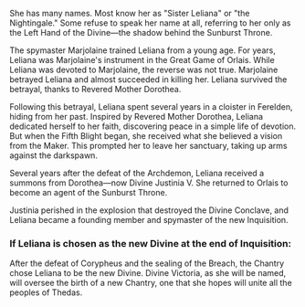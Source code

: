 She has many names. Most know her as "Sister Leliana" or "the Nightingale." Some refuse to speak her name at all, referring to her only as the Left Hand of the Divine—the shadow behind the Sunburst Throne.

The spymaster Marjolaine trained Leliana from a young age. For years, Leliana was Marjolaine's instrument in the Great Game of Orlais. While Leliana was devoted to Marjolaine, the reverse was not true. Marjolaine betrayed Leliana and almost succeeded in killing her. Leliana survived the betrayal, thanks to Revered Mother Dorothea.

Following this betrayal, Leliana spent several years in a cloister in Ferelden, hiding from her past. Inspired by Revered Mother Dorothea, Leliana dedicated herself to her faith, discovering peace in a simple life of devotion. But when the Fifth Blight began, she received what she believed a vision from the Maker. This prompted her to leave her sanctuary, taking up arms against the darkspawn.

Several years after the defeat of the Archdemon, Leliana received a summons from Dorothea—now Divine Justinia V. She returned to Orlais to become an agent of the Sunburst Throne.

Justinia perished in the explosion that destroyed the Divine Conclave, and Leliana became a founding member and spymaster of the new Inquisition.
<division>

<h3> If Leliana is chosen as the new Divine at the end of Inquisition: </h3>

After the defeat of Corypheus and the sealing of the Breach, the Chantry chose Leliana to be the new Divine. Divine Victoria, as she will be named, will oversee the birth of a new Chantry, one that she hopes will unite all the peoples of Thedas.
